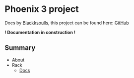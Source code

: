 # Phoenix 3 project

Docs by [Blackksoulls](http://blackksoulls.github.io/), this project can be found here: [GitHub](https://github.com/Blackksoulls/autoit-kuro-bundle)

**! Documentation in construction !**

## Summary

 - [About](about.md)
 - Rack
 	- [Docs](docs/rack.md)